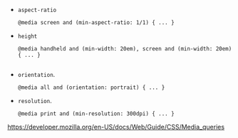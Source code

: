 - ```aspect-ratio```
    
    <pre><code>@media screen and (min-aspect-ratio: 1/1) { ... }</code></pre>

- ```height```

    <pre><code>@media handheld and (min-width: 20em), screen and (min-width: 20em) { ... }</code></pre>

    <pre><code><link rel="stylesheet" media="screen and (max-device-height: 799px)" /></code></pre>

- ```orientation```.
    
    <pre><code>@media all and (orientation: portrait) { ... }</code></pre>

- ```resolution```.

    <pre><code>@media print and (min-resolution: 300dpi) { ... }</code></pre>

https://developer.mozilla.org/en-US/docs/Web/Guide/CSS/Media_queries
